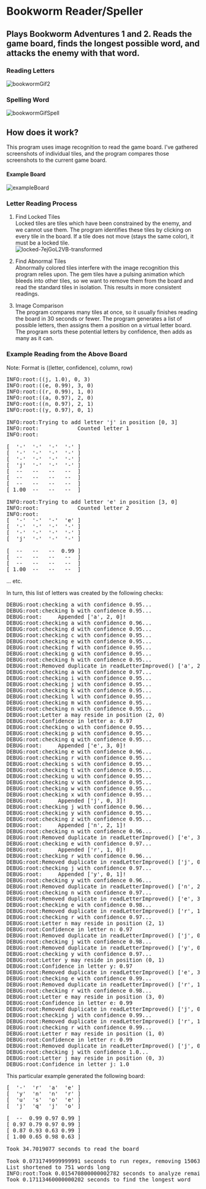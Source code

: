 # Bookworm Reader/Speller
## Plays Bookworm Adventures 1 and 2. Reads the game board, finds the longest possible word, and attacks the enemy with that word.

### Reading Letters
![bookwormGif2](https://user-images.githubusercontent.com/60581053/219832218-ad66381c-6b44-40a5-a461-1262a8e31175.gif)


### Spelling Word
![bookwormGifSpell](https://user-images.githubusercontent.com/60581053/219839062-530425de-de09-4b55-accc-a98fd125b306.gif)

## How does it work?
This program uses image recognition to read the game board. I've gathered screenshots of individual tiles, and the program compares those screenshots to the current game board.

#### Example Board
![exampleBoard](https://user-images.githubusercontent.com/60581053/219835979-3ae9c70c-4572-4811-9bc0-6fb52e3acdd2.png)


### Letter Reading Process
1. Find Locked Tiles\
Locked tiles are tiles which have been constrained by the enemy, and we cannot use them. The program identifies these tiles by clicking on every tile in the board. If a tile does not move (stays the same color), it must be a locked tile.\
![locked-7ejGoL2VB-transformed](https://user-images.githubusercontent.com/60581053/219839978-19753470-6b68-410a-93ef-9ef3e5785f22.png)

2. Find Abnormal Tiles\
Abnormally colored tiles interfere with the image recognition this program relies upon. The gem tiles have a pulsing animation which bleeds into other tiles, so we want to remove them from the board and read the standard tiles in isolation. This results in more consistent readings.

3. Image Comparison\
The program compares many tiles at once, so it usually finishes reading the board in 30 seconds or fewer. The program generates a list of possible letters, then assigns them a position on a virtual letter board. The program sorts these potential letters by confidence, then adds as many as it can.

### Example Reading from the Above Board
Note: Format is ((letter, confidence), column, row)
<pre>
INFO:root:((j, 1.0), 0, 3)
INFO:root:((e, 0.99), 3, 0)
INFO:root:((r, 0.99), 1, 0)
INFO:root:((a, 0.97), 2, 0)
INFO:root:((n, 0.97), 2, 1)
INFO:root:((y, 0.97), 0, 1)

INFO:root:Trying to add letter 'j' in position [0, 3]
INFO:root:            Counted letter 1
INFO:root:

[  '-'  '-'  '-'  '-' ]
[  '-'  '-'  '-'  '-' ]
[  '-'  '-'  '-'  '-' ]
[  'j'  '-'  '-'  '-' ]
[  --   --   --   --  ]
[  --   --   --   --  ]
[  --   --   --   --  ]
[ 1.00  --   --   --  ]

INFO:root:Trying to add letter 'e' in position [3, 0]
INFO:root:            Counted letter 2
INFO:root:
[  '-'  '-'  '-'  'e' ]
[  '-'  '-'  '-'  '-' ]
[  '-'  '-'  '-'  '-' ]
[  'j'  '-'  '-'  '-' ]

[  --   --   --  0.99 ]
[  --   --   --   --  ]
[  --   --   --   --  ]
[ 1.00  --   --   --  ]
</pre>
... etc.

In turn, this list of letters was created by the following checks:
<pre>
DEBUG:root:checking a with confidence 0.95...
DEBUG:root:checking b with confidence 0.95...
DEBUG:root:     Appended ['a', 2, 0]!
DEBUG:root:checking a with confidence 0.96...
DEBUG:root:checking d with confidence 0.95...
DEBUG:root:checking c with confidence 0.95...
DEBUG:root:checking e with confidence 0.95...
DEBUG:root:checking f with confidence 0.95...
DEBUG:root:checking g with confidence 0.95...
DEBUG:root:checking h with confidence 0.95...
DEBUG:root:Removed duplicate in readLetterImproved() ['a', 2, 0]!
DEBUG:root:checking a with confidence 0.97...
DEBUG:root:checking i with confidence 0.95...
DEBUG:root:checking j with confidence 0.95...
DEBUG:root:checking k with confidence 0.95...
DEBUG:root:checking l with confidence 0.95...
DEBUG:root:checking m with confidence 0.95...
DEBUG:root:checking n with confidence 0.95...
DEBUG:root:Letter a may reside in position (2, 0)
DEBUG:root:Confidence in letter a: 0.97
DEBUG:root:checking o with confidence 0.95...
DEBUG:root:checking p with confidence 0.95...
DEBUG:root:checking q with confidence 0.95...
DEBUG:root:     Appended ['e', 3, 0]!
DEBUG:root:checking e with confidence 0.96...
DEBUG:root:checking r with confidence 0.95...
DEBUG:root:checking s with confidence 0.95...
DEBUG:root:checking t with confidence 0.95...
DEBUG:root:checking u with confidence 0.95...
DEBUG:root:checking v with confidence 0.95...
DEBUG:root:checking w with confidence 0.95...
DEBUG:root:checking x with confidence 0.95...
DEBUG:root:     Appended ['j', 0, 3]!
DEBUG:root:checking j with confidence 0.96...
DEBUG:root:checking y with confidence 0.95...
DEBUG:root:checking z with confidence 0.95...
DEBUG:root:     Appended ['n', 2, 1]!
DEBUG:root:checking n with confidence 0.96...
DEBUG:root:Removed duplicate in readLetterImproved() ['e', 3, 0]!
DEBUG:root:checking e with confidence 0.97...
DEBUG:root:     Appended ['r', 1, 0]!
DEBUG:root:checking r with confidence 0.96...
DEBUG:root:Removed duplicate in readLetterImproved() ['j', 0, 3]!
DEBUG:root:checking j with confidence 0.97...
DEBUG:root:     Appended ['y', 0, 1]!
DEBUG:root:checking y with confidence 0.96...
DEBUG:root:Removed duplicate in readLetterImproved() ['n', 2, 1]!
DEBUG:root:checking n with confidence 0.97...
DEBUG:root:Removed duplicate in readLetterImproved() ['e', 3, 0]!
DEBUG:root:checking e with confidence 0.98...
DEBUG:root:Removed duplicate in readLetterImproved() ['r', 1, 0]!
DEBUG:root:checking r with confidence 0.97...
DEBUG:root:Letter n may reside in position (2, 1)
DEBUG:root:Confidence in letter n: 0.97
DEBUG:root:Removed duplicate in readLetterImproved() ['j', 0, 3]!
DEBUG:root:checking j with confidence 0.98...
DEBUG:root:Removed duplicate in readLetterImproved() ['y', 0, 1]!
DEBUG:root:checking y with confidence 0.97...
DEBUG:root:Letter y may reside in position (0, 1)
DEBUG:root:Confidence in letter y: 0.97
DEBUG:root:Removed duplicate in readLetterImproved() ['e', 3, 0]!
DEBUG:root:checking e with confidence 0.99...
DEBUG:root:Removed duplicate in readLetterImproved() ['r', 1, 0]!
DEBUG:root:checking r with confidence 0.98...
DEBUG:root:Letter e may reside in position (3, 0)
DEBUG:root:Confidence in letter e: 0.99
DEBUG:root:Removed duplicate in readLetterImproved() ['j', 0, 3]!
DEBUG:root:checking j with confidence 0.99...
DEBUG:root:Removed duplicate in readLetterImproved() ['r', 1, 0]!
DEBUG:root:checking r with confidence 0.99...
DEBUG:root:Letter r may reside in position (1, 0)
DEBUG:root:Confidence in letter r: 0.99
DEBUG:root:Removed duplicate in readLetterImproved() ['j', 0, 3]!
DEBUG:root:checking j with confidence 1.0...
DEBUG:root:Letter j may reside in position (0, 3)
DEBUG:root:Confidence in letter j: 1.0
</pre>
This particular example generated the following board:
<pre>
[  '-'  'r'  'a'  'e' ]
[  'y'  'n'  'n'  'r' ]
[  'u'  's'  'o'  'e' ]
[  'j'  'q'  'j'  'o' ]

[  --  0.99 0.97 0.99 ]
[ 0.97 0.79 0.97 0.99 ]
[ 0.87 0.93 0.63 0.99 ]
[ 1.00 0.65 0.98 0.63 ]

Took 34.7019077 seconds to read the board

Took 0.0731749999999991 seconds to run regex, removing 150630 words
List shortened to 751 words long
INFO:root:Took 0.015470800000002782 seconds to analyze remaining items, removing 340 words
Took 0.17113460000000202 seconds to find the longest word
</pre>
